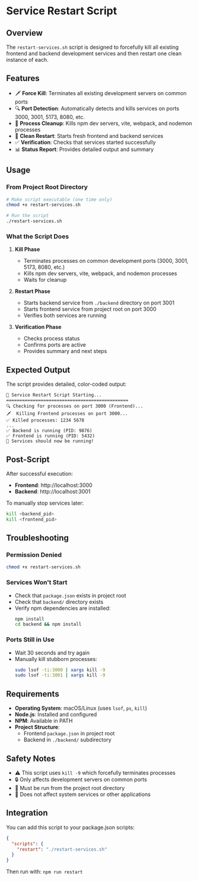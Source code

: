 # Service Restart Script

## Overview

The `restart-services.sh` script is designed to forcefully kill all existing frontend and backend development services and then restart one clean instance of each.

## Features

- 🗡️ **Force Kill**: Terminates all existing development servers on common ports
- 🔍 **Port Detection**: Automatically detects and kills services on ports 3000, 3001, 5173, 8080, etc.
- 🧹 **Process Cleanup**: Kills npm dev servers, vite, webpack, and nodemon processes
- 🚀 **Clean Restart**: Starts fresh frontend and backend services
- ✅ **Verification**: Checks that services started successfully
- 📊 **Status Report**: Provides detailed output and summary

## Usage

### From Project Root Directory

```bash
# Make script executable (one time only)
chmod +x restart-services.sh

# Run the script
./restart-services.sh
```

### What the Script Does

1. **Kill Phase**
   - Terminates processes on common development ports (3000, 3001, 5173, 8080, etc.)
   - Kills npm dev servers, vite, webpack, and nodemon processes
   - Waits for cleanup

2. **Restart Phase**
   - Starts backend service from `./backend` directory on port 3001
   - Starts frontend service from project root on port 3000
   - Verifies both services are running

3. **Verification Phase**
   - Checks process status
   - Confirms ports are active
   - Provides summary and next steps

## Expected Output

The script provides detailed, color-coded output:

```
🚀 Service Restart Script Starting...
==============================================
🔍 Checking for processes on port 3000 (Frontend)...
🗡️  Killing Frontend processes on port 3000...
✅ Killed processes: 1234 5678
...
✅ Backend is running (PID: 9876)
✅ Frontend is running (PID: 5432)
🌟 Services should now be running!
```

## Post-Script

After successful execution:

- **Frontend**: http://localhost:3000
- **Backend**: http://localhost:3001

To manually stop services later:
```bash
kill <backend_pid>
kill <frontend_pid>
```

## Troubleshooting

### Permission Denied
```bash
chmod +x restart-services.sh
```

### Services Won't Start
- Check that `package.json` exists in project root
- Check that `backend/` directory exists
- Verify npm dependencies are installed:
  ```bash
  npm install
  cd backend && npm install
  ```

### Ports Still in Use
- Wait 30 seconds and try again
- Manually kill stubborn processes:
  ```bash
  sudo lsof -ti:3000 | xargs kill -9
  sudo lsof -ti:3001 | xargs kill -9
  ```

## Requirements

- **Operating System**: macOS/Linux (uses `lsof`, `ps`, `kill`)
- **Node.js**: Installed and configured
- **NPM**: Available in PATH
- **Project Structure**:
  - Frontend `package.json` in project root
  - Backend in `./backend/` subdirectory

## Safety Notes

- ⚠️ This script uses `kill -9` which forcefully terminates processes
- 🔒 Only affects development servers on common ports
- 📁 Must be run from the project root directory
- 🚫 Does not affect system services or other applications

## Integration

You can add this script to your package.json scripts:

```json
{
  "scripts": {
    "restart": "./restart-services.sh"
  }
}
```

Then run with: `npm run restart`